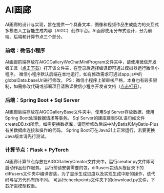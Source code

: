 # AI画廊
AI画廊的设计与实现，旨在提供一个具备文本、图像和视频作品生成能力的交互式多模态人工智能生成内容（AIGC）创作平台。AI画廊使用分布式设计，分为前端、后端和计算节点三个部分。

### 前端：微信小程序
AI画廊前端存放在AIGCGalleryWeChatMiniProgram文件夹中，请使用微信开发者工具（[点击下载](https://developers.weixin.qq.com/miniprogram/dev/devtools/download.html)）打开该文件夹，在登录后选择编译即可通过模拟器运行微信小程序。
微信小程序默认后端在本地运行，如有修改需求可通过app.js中的globalData.baseUrl进行修改。
PS：微信小程序上架审核严格，本身也有较多限制，如需修改代码或部署项目请熟读微信小程序开发者文档（[点击打开](https://developers.weixin.qq.com/miniprogram/dev/framework/)）。

### 后端：Spring Boot + Sql Server
AI画廊后端存放在AIGCGalleryBase文件夹中，使用Sql Server存放数据，使用Spring Boot处理数据请求等事务。
Sql Server的建库建表SQL语句如文件createDB.txt所示，如需更换数据库，请同步修改后端中MyBatis和MyBatis-Plus有关数据库连接和操作的代码。
Spring Boot可在Java21上正常运行，若要更换Java版本请先行测试。

### 计算节点：Flask + PyTorch
AI画廊计算节点存放在AIGCGalleryCreator文件夹中，运行creator.py文件即可启动作品创作服务。
运行前请安装需要的包，diffusers包请从根目录下的diffusers文件夹中编译安装，为了显示生成进度以及实现生成中断的操作，该代码与官方代码有所不同。
可运行checkpoints文件夹下的download.py文件，下载所需模型权重。